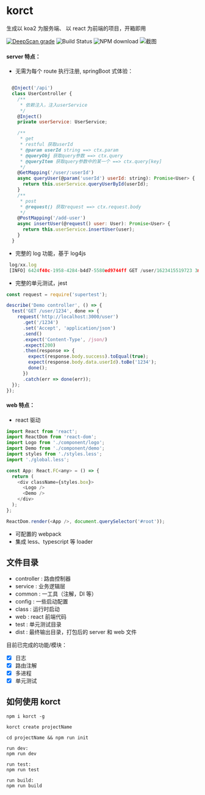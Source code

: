# korct

生成以 koa2 为服务端、 以 react 为前端的项目，开箱即用

[![DeepScan grade](https://deepscan.io/api/teams/13594/projects/17523/branches/404425/badge/grade.svg)](https://deepscan.io/dashboard#view=project&tid=13594&pid=17523&bid=404425)
![Build Status](https://travis-ci.org/AdaXH/sites-server-ts.svg?branch=main)
![NPM download](https://img.shields.io/npm/dt/korct.svg)
![截图](https://bucker-for-sae.oss-cn-hangzhou.aliyuncs.com/githubimg/%E5%BE%AE%E4%BF%A1%E5%9B%BE%E7%89%87_20211115100302.png)

#### server 特点：

- 无需为每个 route 执行注册, springBoot 式体验：

```js

  @Inject('/api')
  class UserController {
    /**
     * 依赖注入，注入userService
     */
    @Inject()
    private userService: UserService;

    /**
     * get
     * restful 获取userId
     * @param userId string ==> ctx.param
     * @queryObj 获取query参数 ==> ctx.query
     * @queryItem 获取query参数中的某一个 ==> ctx.query[key]
     */
    @GetMapping('/user/:userId')
    async queryUser(@param('userId') userId: string): Promise<User> {
      return this.userService.queryUserById(userId);
    }
    /**
     * post
     * @request() 获取request ==> ctx.request.body
     */
    @PostMapping('/add-user')
    async insertUser(@request() user: User): Promise<User> {
      return this.userService.insertUser(user);
    }
  }
```

- 完整的 log 功能，基于 log4js

```js
 log/xx.log
 [INFO] 6424f40c-1958-4284-b4d7-5580ed9744ff GET /user/1623415519723 3ms req: {"userId":"1623415519723"} res: {"errorMessage":null,"errorCode":null,"errorStack":null,"data":{"name":"hello","userId":"1623415519723"},"success":true,"traceId":"6424f40c-1958-4284-b4d7-5580ed9744ff","pid":9580}

```

- 完整的单元测试，jest

```js
const request = require('supertest');

describe('Demo controller', () => {
  test('GET /user/1234', done => {
    request('http://localhost:3000/user')
      .get('/1234')
      .set('Accept', 'application/json')
      .send()
      .expect('Content-Type', /json/)
      .expect(200)
      .then(response => {
        expect(response.body.success).toEqual(true);
        expect(response.body.data.userId).toBe('1234');
        done();
      })
      .catch(err => done(err));
  });
});
```

#### web 特点：

- react 驱动

```js
import React from 'react';
import ReactDom from 'react-dom';
import Logo from './component/logo';
import Demo from './component/demo';
import styles from './styles.less';
import './global.less';

const App: React.FC<any> = () => {
  return (
    <div className={styles.box}>
      <Logo />
      <Demo />
    </div>
  );
};

ReactDom.render(<App />, document.querySelector('#root'));
```

- 可配置的 webpack
- 集成 less、typescript 等 loader

## 文件目录

- controller : 路由控制器
- service : 业务逻辑层
- common : 一工具（注解，DI 等）
- config : 一些启动配置
- class : 运行时启动
- web : react 前端代码
- test : 单元测试目录
- dist : 最终输出目录，打包后的 server 和 web 文件

目前已完成的功能/模块：

- [x] 日志
- [x] 路由注解
- [x] 多进程
- [x] 单元测试

## 如何使用 korct

```shell
npm i korct -g

korct create projectName

cd projectName && npm run init

run dev:
npm run dev

run test:
npm run test

run build:
npm run build
```
